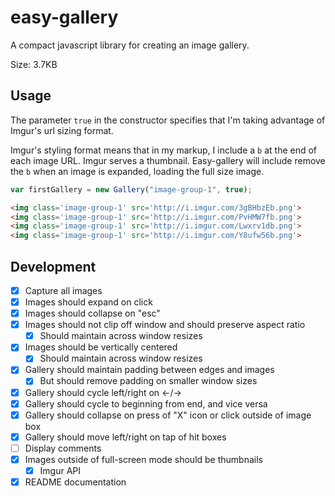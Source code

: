 # easy-gallery
A compact javascript library for creating an image gallery.

Size: 3.7KB

## Usage

The parameter `true` in the constructor specifies that I'm taking advantage of Imgur's url sizing format.

Imgur's styling format means that in my markup, I include a `b` at the end of each image URL. Imgur serves a thumbnail. Easy-gallery will include remove the `b` when an image is expanded, loading the full size image.
```javascript
var firstGallery = new Gallery("image-group-1", true);
```
```html
<img class='image-group-1' src='http://i.imgur.com/3gBHbzEb.png'>
<img class='image-group-1' src='http://i.imgur.com/PvHMW7fb.png'>
<img class='image-group-1' src='http://i.imgur.com/Lwxrv1db.png'>
<img class='image-group-1' src='http://i.imgur.com/Y8ufw56b.png'>
```

## Development

- [x] Capture all images
- [x] Images should expand on click
- [x] Images should collapse on "esc"
- [x] Images should not clip off window and should preserve aspect ratio
  - [x] Should maintain across window resizes
- [x] Images should be vertically centered
  - [x] Should maintain across window resizes
- [x] Gallery should maintain padding between edges and images
  - [x] But should remove padding on smaller window sizes
- [x] Gallery should cycle left/right on ←/→
- [x] Gallery should cycle to beginning from end, and vice versa
- [x] Gallery should collapse on press of "X" icon or click outside of image box
- [x] Gallery should move left/right on tap of hit boxes
- [ ] Display comments
- [x] Images outside of full-screen mode should be thumbnails
  - [x] Imgur API
- [x] README documentation
